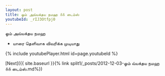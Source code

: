 ```yaml
---
layout: post
title: ஓம் அவ்யக்தய நமஹ ௧௧ டைம்ஸ்
youtubeId: _rIJ3Otfpj0
---
```

 
 
 ஓம் அவ்யக்தய நமஹ  
 
 -  யாரை தெளிவாக விவரிக்க முடியாது 
 
  
 
  
 
 
 
 
 
 


{% include youtubePlayer.html id=page.youtubeId %}
 
[Next]({{ site.baseurl }}{% link  split1/_posts/2012-12-03-ஓம் வ்யக்தய நமஹ ௧௧ டைம்ஸ்.md%})
 
